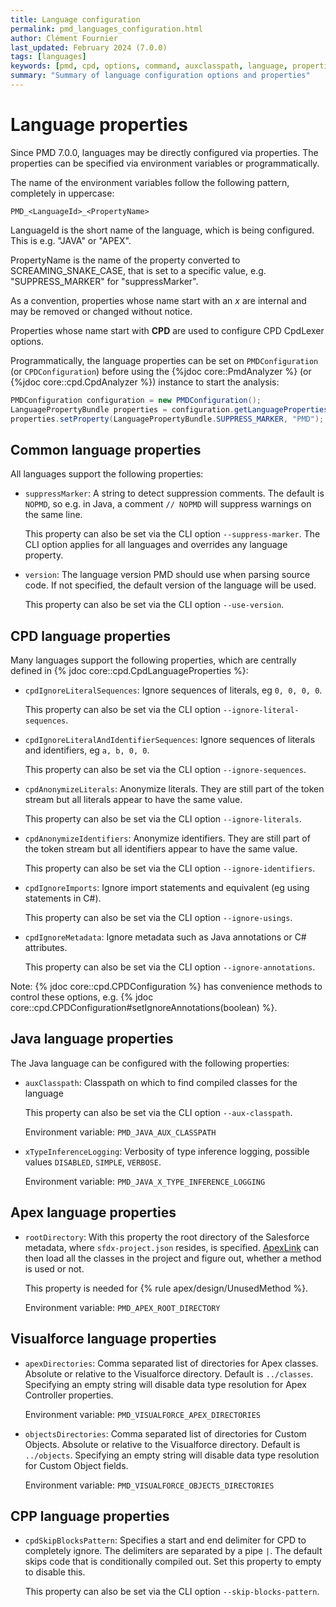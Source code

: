 ```yaml
---
title: Language configuration
permalink: pmd_languages_configuration.html
author: Clément Fournier
last_updated: February 2024 (7.0.0)
tags: [languages]
keywords: [pmd, cpd, options, command, auxclasspath, language, properties]
summary: "Summary of language configuration options and properties"
---
```


# Language properties

Since PMD 7.0.0, languages may be directly configured via properties.
The properties can be specified via environment variables or programmatically.

The name of the environment variables follow the following pattern,
completely in uppercase:

    PMD_<LanguageId>_<PropertyName>

LanguageId is the short name of the language, which is being configured. This is e.g. "JAVA" or "APEX".

PropertyName is the name of the property converted to SCREAMING_SNAKE_CASE, that is set to a specific value, e.g. "SUPPRESS_MARKER" for "suppressMarker".

As a convention, properties whose name start with an *x* are internal and may be removed or changed without notice.

Properties whose name start with **CPD** are used to configure CPD CpdLexer options.

Programmatically, the language properties can be set on `PMDConfiguration` (or `CPDConfiguration`) before using the
{%jdoc core::PmdAnalyzer %} (or {%jdoc core::cpd.CpdAnalyzer %}) instance
to start the analysis:

```java
PMDConfiguration configuration = new PMDConfiguration();
LanguagePropertyBundle properties = configuration.getLanguageProperties(LanguageRegistry.PMD.getLanguageById("java"));
properties.setProperty(LanguagePropertyBundle.SUPPRESS_MARKER, "PMD");
```

## Common language properties

All languages support the following properties:

- `suppressMarker`: A string to detect suppression comments. The default is `NOPMD`, so e.g. in Java, a
  comment `// NOPMD` will suppress warnings on the same line.

  This property can also be set via the CLI option `--suppress-marker`. The CLI option applies for all languages
  and overrides any language property.

- `version`: The language version PMD should use when parsing source code. If not specified, the default
  version of the language will be used.

  This property can also be set via the CLI option `--use-version`.

## CPD language properties

Many languages support the following properties, which are centrally defined in {% jdoc core::cpd.CpdLanguageProperties %}:

- `cpdIgnoreLiteralSequences`: Ignore sequences of literals, eg `0, 0, 0, 0`.

  This property can also be set via the CLI option `--ignore-literal-sequences`.

- `cpdIgnoreLiteralAndIdentifierSequences`: Ignore sequences of literals and identifiers, eg `a, b, 0, 0`.

  This property can also be set via the CLI option `--ignore-sequences`.

- `cpdAnonymizeLiterals`: Anonymize literals. They are still part of the token stream but all literals appear to have
  the same value.

  This property can also be set via the CLI option `--ignore-literals`.

- `cpdAnonymizeIdentifiers`: Anonymize identifiers. They are still part of the token stream but all identifiers
  appear to have the same value.

  This property can also be set via the CLI option `--ignore-identifiers`.

- `cpdIgnoreImports`: Ignore import statements and equivalent (eg using statements in C#).

  This property can also be set via the CLI option `--ignore-usings`.

- `cpdIgnoreMetadata`: Ignore metadata such as Java annotations or C# attributes.

  This property can also be set via the CLI option `--ignore-annotations`.

Note: {% jdoc core::cpd.CPDConfiguration %} has convenience methods to control these options, e.g.
{% jdoc core::cpd.CPDConfiguration#setIgnoreAnnotations(boolean) %}.

## Java language properties

The Java language can be configured with the following properties:

- `auxClasspath`: Classpath on which to find compiled classes for the language

  This property can also be set via the CLI option `--aux-classpath`.

  Environment variable: `PMD_JAVA_AUX_CLASSPATH`

- `xTypeInferenceLogging`: Verbosity of type inference logging, possible values `DISABLED`, `SIMPLE`, `VERBOSE`.

  Environment variable: `PMD_JAVA_X_TYPE_INFERENCE_LOGGING`

## Apex language properties

- `rootDirectory`: With this property the root directory of the Salesforce metadata, where `sfdx-project.json`
  resides, is specified. [ApexLink](https://github.com/nawforce/ApexLink) can then load all the classes
  in the project and figure out, whether a method is used or not.

  This property is needed for {% rule apex/design/UnusedMethod %}.

  Environment variable: `PMD_APEX_ROOT_DIRECTORY`

## Visualforce language properties

- `apexDirectories`: Comma separated list of directories for Apex classes. Absolute
  or relative to the Visualforce directory. Default is `../classes`. Specifying an
  empty string will disable data type resolution for Apex Controller properties.

  Environment variable: `PMD_VISUALFORCE_APEX_DIRECTORIES`

- `objectsDirectories`: Comma separated list of directories for Custom Objects.
  Absolute or relative to the Visualforce directory. Default is `../objects`.
  Specifying an empty string will disable data type resolution for Custom Object fields.

  Environment variable: `PMD_VISUALFORCE_OBJECTS_DIRECTORIES`

## CPP language properties

- `cpdSkipBlocksPattern`: Specifies a start and end delimiter for CPD to completely ignore.
  The delimiters are separated by a pipe `|`. The default skips code
  that is conditionally compiled out. Set this property to empty to disable this.

  This property can also be set via the CLI option `--skip-blocks-pattern`.
